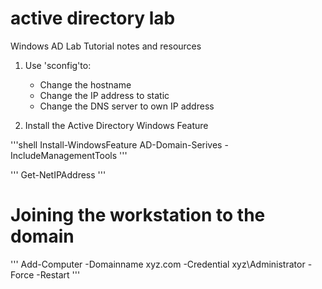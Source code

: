 # active directory lab
Windows AD Lab Tutorial notes and resources

1. Use 'sconfig'to:
    - Change the hostname
    - Change the IP address to static
    - Change the DNS server to own IP address

2. Install the Active Directory Windows Feature

'''shell
Install-WindowsFeature AD-Domain-Serives -IncludeManagementTools
'''

'''
Get-NetIPAddress
'''

# Joining the workstation to the domain


'''
Add-Computer -Domainname xyz.com -Credential xyz\Administrator
-Force -Restart
'''
